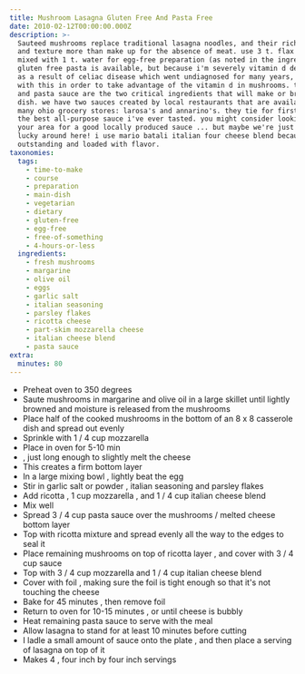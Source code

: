 ```yaml
---
title: Mushroom Lasagna Gluten Free And Pasta Free
date: 2010-02-12T00:00:00.000Z
description: >-
  Sauteed mushrooms replace traditional lasagna noodles, and their rich flavor
  and texture more than make up for the absence of meat. use 3 t. flax seed meal
  mixed with 1 t. water for egg-free preparation (as noted in the ingredients).
  gluten free pasta is available, but because i'm severely vitamin d deficient
  as a result of celiac disease which went undiagnosed for many years, i came up
  with this in order to take advantage of the vitamin d in mushrooms. the cheese
  and pasta sauce are the two critical ingredients that will make or break this
  dish. we have two sauces created by local restaurants that are available in
  many ohio grocery stores: larosa's and annarino's. they tie for first place as
  the best all-purpose sauce i've ever tasted. you might consider looking in
  your area for a good locally produced sauce ... but maybe we're just really
  lucky around here! i use mario batali italian four cheese blend because it's
  outstanding and loaded with flavor.
taxonomies:
  tags:
    - time-to-make
    - course
    - preparation
    - main-dish
    - vegetarian
    - dietary
    - gluten-free
    - egg-free
    - free-of-something
    - 4-hours-or-less
  ingredients:
    - fresh mushrooms
    - margarine
    - olive oil
    - eggs
    - garlic salt
    - italian seasoning
    - parsley flakes
    - ricotta cheese
    - part-skim mozzarella cheese
    - italian cheese blend
    - pasta sauce
extra:
  minutes: 80
---
```

 - Preheat oven to 350 degrees
 - Saute mushrooms in margarine and olive oil in a large skillet until lightly browned and moisture is released from the mushrooms
 - Place half of the cooked mushrooms in the bottom of an 8 x 8 casserole dish and spread out evenly
 - Sprinkle with 1 / 4 cup mozzarella
 - Place in oven for 5-10 min
 - , just long enough to slightly melt the cheese
 - This creates a firm bottom layer
 - In a large mixing bowl , lightly beat the egg
 - Stir in garlic salt or powder , italian seasoning and parsley flakes
 - Add ricotta , 1 cup mozzarella , and 1 / 4 cup italian cheese blend
 - Mix well
 - Spread 3 / 4 cup pasta sauce over the mushrooms / melted cheese bottom layer
 - Top with ricotta mixture and spread evenly all the way to the edges to seal it
 - Place remaining mushrooms on top of ricotta layer , and cover with 3 / 4 cup sauce
 - Top with 3 / 4 cup mozzarella and 1 / 4 cup italian cheese blend
 - Cover with foil , making sure the foil is tight enough so that it's not touching the cheese
 - Bake for 45 minutes , then remove foil
 - Return to oven for 10-15 minutes , or until cheese is bubbly
 - Heat remaining pasta sauce to serve with the meal
 - Allow lasagna to stand for at least 10 minutes before cutting
 - I ladle a small amount of sauce onto the plate , and then place a serving of lasagna on top of it
 - Makes 4 , four inch by four inch servings
